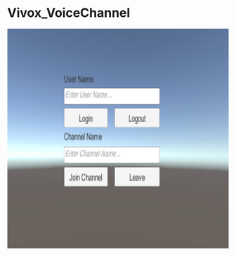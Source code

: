 # Vivox_VoiceChannel
<p align="center">
      <img src="https://github.com/Mritunjaysri01/Vivox_VoiceChannel/blob/master/VivoxUI.png" alt="Logo" width="1000" height="500">
  </a>
